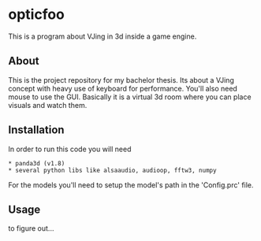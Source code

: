 opticfoo
========

This is a program about VJing in 3d inside a game engine.

About
-----

This is the project repository for my bachelor thesis. Its about a 
VJing concept with heavy use of keyboard for performance. You'll also 
need mouse to use the GUI. Basically it is a virtual 3d room where you 
can place visuals and watch them.


Installation
------------

In order to run this code you will need 

    * panda3d (v1.8)
    * several python libs like alsaaudio, audioop, fftw3, numpy

For the models you'll need to setup the model's path in the 'Config.prc' 
file.

Usage
-----

to figure out...
